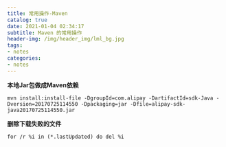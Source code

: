 ```yaml
---
title: 常用操作-Maven
catalog: true
date: 2021-01-04 02:34:17
subtitle: Maven 的常用操作
header-img: /img/header_img/lml_bg.jpg
tags:
- notes
categories:
- notes
---
```


**本地Jar包做成Maven依赖**
```
mvn install:install-file -DgroupId=com.alipay -DartifactId=sdk-Java -Dversion=20170725114550 -Dpackaging=jar -Dfile=alipay-sdk-java20170725114550.jar
```

**删除下载失败的文件**
```
for /r %i in (*.lastUpdated) do del %i
```